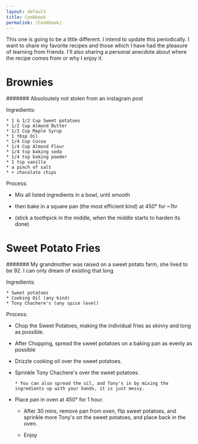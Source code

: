 ```yaml
---
layout: default
title: Cookbook
permalink: /Cookbook/
---
```


This one is going to be a little different. I intend to update this periodically. I want to share my favorite recipes and those which I have had the pleasure of learning from friends. I'll also sharing a personal anecdote about where the recipe comes from or why I enjoy it.

# Brownies

####### Absoloutely not stolen from an instagram post

Ingredients:

    * 1 & 1/2 Cup Sweet potatoes
    * 1/2 Cup Almond Butter
    * 1/2 Cup Maple Syrup
    * 1 tbsp Oil
    * 1/4 Cup Cocoa
    * 1/4 Cup Almond Flour
    * 1/4 tsp baking soda
    * 1/4 tsp baking powder
    * 1 tsp vanilla
    * a pinch of salt
    * + chocolate chips


Process:

  * Mix all listed ingredients in a bowl, until smooth

  * then bake in a square pan (the most efficient kind) at 450° for ~1hr

  * (stick a toothpick in the middle, when the middle starts to harden its done)






# Sweet Potato Fries

####### My grandmother was raised on a sweet potato farm, she lived to be 92. I can only dream of existing that long

Ingredients:

    * Sweet potatoes
    * Cooking Oil (any kind)
    * Tony Chachere's (any spice level)

Process:

  * Chop the Sweet Potatoes, making the individual fries as skinny and long as possible.

  * After Chopping, spread the sweet potatoes on a baking pan as evenly as possible

  * Drizzle cooking oil over the sweet potatoes.

  * Sprinkle Tony Chachere's over the sweet potatoes.

        * You can also spread the oil, and Tony's in by mixing the ingredients up with your hands, it is just messy.

  * Place pan in oven at 450° for 1 hour.

    * After 30 mins, remove pan from oven, flip sweet potatoes, and sprinkle more Tony's on the sweet potatoes, and place back in the oven.

    * Enjoy

